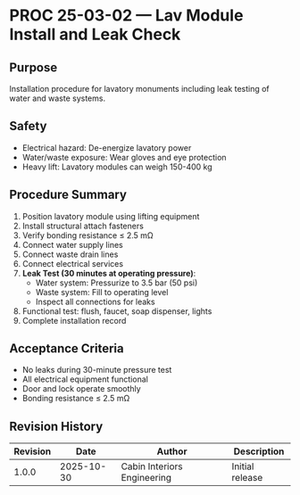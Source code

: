 # PROC 25-03-02 — Lav Module Install and Leak Check

## Purpose
Installation procedure for lavatory monuments including leak testing of water and waste systems.

## Safety
- Electrical hazard: De-energize lavatory power
- Water/waste exposure: Wear gloves and eye protection
- Heavy lift: Lavatory modules can weigh 150-400 kg

## Procedure Summary
1. Position lavatory module using lifting equipment
2. Install structural attach fasteners
3. Verify bonding resistance ≤ 2.5 mΩ
4. Connect water supply lines
5. Connect waste drain lines
6. Connect electrical services
7. **Leak Test (30 minutes at operating pressure)**:
   - Water system: Pressurize to 3.5 bar (50 psi)
   - Waste system: Fill to operating level
   - Inspect all connections for leaks
8. Functional test: flush, faucet, soap dispenser, lights
9. Complete installation record

## Acceptance Criteria
- No leaks during 30-minute pressure test
- All electrical equipment functional
- Door and lock operate smoothly
- Bonding resistance ≤ 2.5 mΩ

## Revision History
| Revision | Date       | Author                     | Description     |
|----------|------------|----------------------------|-----------------|
| 1.0.0    | 2025-10-30 | Cabin Interiors Engineering | Initial release |
